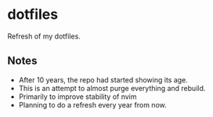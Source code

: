 # dotfiles

Refresh of my dotfiles.

## Notes

- After 10 years, the repo had started showing its age.
- This is an attempt to almost purge everything and rebuild.
- Primarily to improve stability of nvim
- Planning to do a refresh every year from now.
